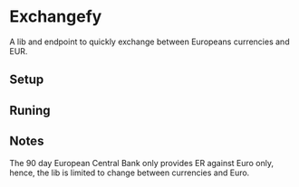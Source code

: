 # Exchangefy

A lib and endpoint to quickly exchange between Europeans currencies and EUR.

## Setup


## Runing

## Notes

The 90 day European Central Bank only provides ER against Euro only,
hence, the lib is limited to change between currencies and Euro.
